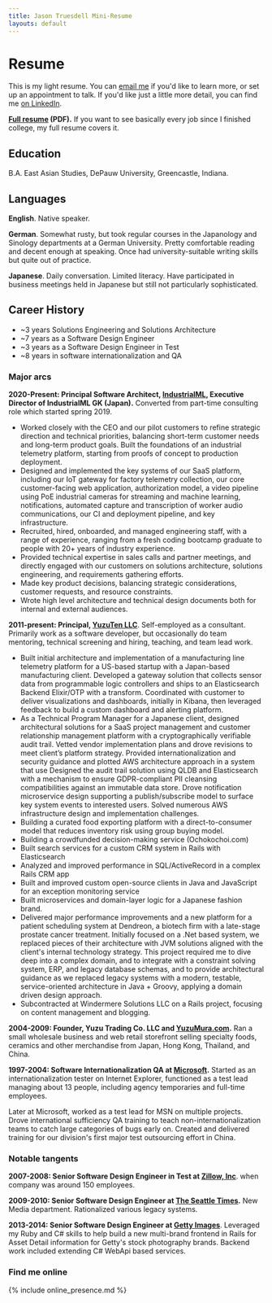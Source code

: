 ```yaml
---
title: Jason Truesdell Mini-Resume
layouts: default
---
```


# Resume

This is my light resume. You can [email me](mailto:jason@yuzuten.com)
if you'd like to learn more, or set up an appointment to talk.
If you'd like just a little more detail, you can
find me [on LinkedIn](https://www.linkedin.com/in/jasontruesdell/).

**[Full resume](https://s.jagaimo.com/personal/resume/Jason-Truesdell-Resume-latest.pdf) (PDF).** 
If you want to see basically every job since I finished college, my full resume covers it.
 
## Education
B.A. East Asian Studies, DePauw University, Greencastle, Indiana.

## Languages

**English**. Native speaker.

**German**. Somewhat rusty, but took regular courses in the Japanology
 and Sinology departments at a German University. Pretty comfortable reading
 and decent enough at speaking. Once had university-suitable writing skills
 but quite out of practice.
 
**Japanese**. Daily conversation. Limited literacy. Have participated in
business meetings held in Japanese but still not particularly sophisticated.
  
## Career History

- ~3 years Solutions Engineering and Solutions Architecture
- ~7 years as a Software Design Engineer
- ~3 years as a Software Design Engineer in Test
- ~8 years in software internationalization and QA

### Major arcs

**2020-Present:  Principal Software Architect, [IndustrialML](https://industrialml.com/),
Executive Director of IndustrialML GK (Japan).**
Converted from part-time consulting role which started spring 2019.

- Worked closely with the CEO and our pilot customers to refine strategic direction and
technical priorities, balancing short-term customer needs and long-term product goals. Built
the foundations of an industrial telemetry platform, starting from proofs of concept to
production deployment.
- Designed and implemented the key systems of our SaaS platform, including our IoT gateway
for factory telemetry collection, our core customer-facing web application, authorization
model, a video pipeline using PoE industrial cameras for streaming and machine learning,
notifications, automated capture and transcription of worker audio communications, our CI
and deployment pipeline, and key infrastructure.
- Recruited, hired, onboarded, and managed engineering staff, with a range of experience,
ranging from a fresh coding bootcamp graduate to people with 20+ years of industry
experience.
- Provided technical expertise in sales calls and partner meetings, and directly engaged with
our customers on solutions architecture, solutions engineering, and requirements gathering
efforts.
- Made key product decisions, balancing strategic considerations, customer requests, and
resource constraints.
- Wrote high level architecture and technical design documents both for internal and external
audiences.

**2011-present: Principal, [YuzuTen LLC](https://www.yuzuten.com/)**. Self-employed as a
consultant. Primarily work as a software developer, but occasionally
do team mentoring, technical screening and hiring, teaching, and
team lead work. 

- Built initial architecture and implementation of a manufacturing line telemetry platform
      for a US-based startup with a Japan-based manufacturing client. Developed a gateway
      solution that collects sensor data from programmable logic controllers and ships to an
      Elasticsearch Backend Elixir/OTP with a transform. Coordinated with customer to deliver
      visualizations and dashboards, initially in Kibana, then leveraged feedback to build
      a custom dashboard and alerting platform.
- As a Technical Program Manager for a Japanese client, designed architectural solutions
      for a SaaS project management and customer relationship management platform with a
      cryptographically verifiable audit trail. Vetted vendor implementation plans and drove
      revisions to meet client’s platform strategy. Provided internationalization and security
      guidance and plotted AWS architecture approach in a system that use Designed the audit
      trail solution using QLDB and Elasticsearch with a mechanism to ensure GDPR-compliant PII
      cleansing compatibilities against an immutable data store. Drove notification
      microservice design supporting a publish/subscribe model to surface key system events
      to interested users. Solved numerous AWS infrastructure design and implementation challenges.
- Building a curated food exporting platform with a direct-to-consumer model that reduces
 inventory risk using group buying model.
- Building a crowdfunded decision-making service (Ochokochoi.com)
- Built search services for a custom CRM system in Rails with Elasticsearch
- Analyzed and improved performance in SQL/ActiveRecord in a complex Rails CRM app
- Built and improved custom open-source clients in Java and JavaScript for an exception monitoring service
- Built microservices and domain-layer logic for a Japanese fashion brand.
- Delivered major performance improvements and a new platform for a patient
  scheduling system at Dendreon, a biotech firm with a late-stage prostate cancer treatment.
  Initially focused on a .Net based system, we replaced pieces of their architecture with JVM solutions
  aligned with the client's internal technology strategy. This project required me to dive deep into a complex domain, 
  and to integrate with a constraint solving system, ERP, and legacy database schemas, and to provide architectural
  guidance as we replaced legacy systems with a modern, testable, service-oriented architecture in Java + Groovy,
  applying a domain driven design approach. 
- Subcontracted at Windermere Solutions LLC on a Rails project, focusing on content management and blogging.                        

**2004-2009: Founder, Yuzu Trading Co. LLC and [YuzuMura.com](http://www.yuzumura.com/).**
Ran a small wholesale business and web retail storefront selling specialty foods, ceramics and
other merchandise from Japan, Hong Kong, Thailand, and China.

**1997-2004: Software Internationalization QA at [Microsoft](https://www.microsoft.com).** Started as
an internationalization tester on Internet Explorer, functioned as a
test lead managing about 13 people, including agency temporaries
and full-time employees.

Later at Microsoft, worked as a test lead for MSN on multiple projects.
Drove international sufficiency QA training to teach non-internationalization
teams to catch large categories of bugs early on. Created and delivered
training for our division's first major test outsourcing effort in China.
  
### Notable tangents
**2007-2008: Senior Software Design Engineer in Test at [Zillow, Inc](https://www.zillow.com/)**. when company
was around 150 employees.

**2009-2010: Senior Software Design Engineer at [The Seattle Times](https://www.seattletimes.com/).** New Media
department. Rationalized various legacy systems.

**2013-2014: Senior Software Design Engineer at [Getty Images](https://www.gettyimages.com/)**. Leveraged my Ruby and C#
skills to help build a new multi-brand frontend in Rails for Asset Detail information
for Getty's stock photography brands. Backend work included extending C# WebApi based
services.

### Find me online
{% include online_presence.md %} 
